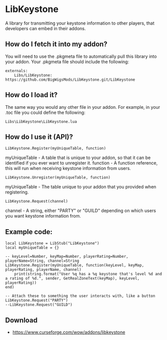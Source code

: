 # LibKeystone

A library for transmitting your keystone information to other players, that developers can embed in their addons.

## How do I fetch it into my addon?

You will need to use the .pkgmeta file to automatically pull this library into your addon.
Your .pkgmeta file should include the following:

```
externals:
    Libs/LibKeystone: https://github.com/BigWigsMods/LibKeystone.git/LibKeystone
```

## How do I load it?

The same way you would any other file in your addon.
For example, in your .toc file you could define the following:

`Libs\LibKeystone\LibKeystone.lua`

## How do I use it (API)?

`LibKeystone.Register(myUniqueTable, function)`

myUniqueTable - A table that is unique to your addon, so that it can be identified if you ever want to unregister it.
function - A function reference, this will run when receiving keystone information from users.

`LibKeystone.Unregister(myUniqueTable, function)`

myUniqueTable - The table unique to your addon that you provided when registering.

`LibKeystone.Request(channel)`

channel - A string, either "PARTY" or "GUILD" depending on which users you want keystone information from.

## Example code:

```
local LibKeystone = LibStub("LibKeystone")
local myUniqueTable = {}

-- keyLevel=Number, keyMap=Number, playerRating=Number, playerName=String, channel=String
LibKeystone.Register(myUniqueTable, function(keyLevel, keyMap, playerRating, playerName, channel)
	print(string.format("User %q has a %q keystone that's level %d and a rating of %d.", sender, GetRealZoneText(keyMap), keyLevel, playerRating))
end)

-- Attach these to something the user interacts with, like a button
LibKeystone.Request("PARTY")
--LibKeystone.Request("GUILD")
```

## Download

* <https://www.curseforge.com/wow/addons/libkeystone>
